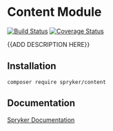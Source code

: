 # Content Module
[![Build Status](https://travis-ci.org/spryker/content.svg)](https://travis-ci.org/spryker/content)
[![Coverage Status](https://coveralls.io/repos/github/spryker/content/badge.svg)](https://coveralls.io/github/spryker/content)

{{ADD DESCRIPTION HERE}}

## Installation

```
composer require spryker/content
```

## Documentation

[Spryker Documentation](https://academy.spryker.com/developing_with_spryker/module_guide/modules.html)
